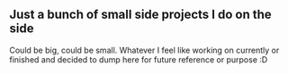## Just a bunch of small side projects I do on the side

Could be big, could be small. Whatever I feel like working on currently or finished and decided to dump here for future reference or purpose :D
